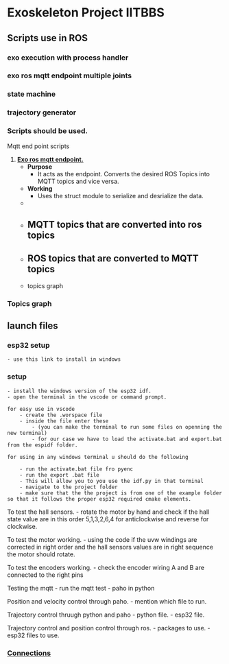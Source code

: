 # Exoskeleton Project IITBBS

## Scripts use in ROS

### exo execution with process handler
### exo ros mqtt endpoint multiple joints
### state machine 
### trajectory generator

###  Scripts should be used.

Mqtt end point scripts

1. <ins>**Exo ros mqtt endpoint.**</ins>
    - **Purpose**
        - It acts as the endpoint. Converts the desired ROS Topics into MQTT topics and vice versa.
    - **Working**
        - Uses the struct module to serialize and desrialize the data.
    -
    - **MQTT topics that are converted into ros topics**
        - 
    - **ROS topics that are converted to MQTT topics**
        - 
    - topics graph


### Topics graph


## launch files
    

###

### esp32 setup
    - use this link to install in windows

### setup
    - install the windows version of the esp32 idf.
    - open the terminal in the vscode or command prompt.

    for easy use in vscode
        - create the .worspace file 
        - inside the file enter these
            - (you can make the terminal to run some files on openning the new terminal)
            - for our case we have to load the activate.bat and export.bat from the espidf folder.

    for using in any windows terminal u should do the following

        - run the activate.bat file fro pyenc
        - run the export .bat file
        - This will allow you to you use the idf.py in that terminal
        - navigate to the project folder
        - make sure that the the project is from one of the example folder so that it follows the proper esp32 required cmake elements.

To test the hall sensors.
    - rotate the motor by hand and check if the hall state value are in this order 5,1,3,2,6,4 for anticlockwise and reverse for clockwise.

To test the motor working.
    - using the code if the uvw windings are corrected in right order and the hall sensors values are in right sequence the motor should rotate.

To test the encoders working.
    - check the encoder wiring A and B are connected to the right pins

Testing the mqtt
    - run the mqtt test
    - paho in python


Position and velocity control through paho.
    - mention which file to run.

Trajectory control thruugh python and paho
    - python file.
    - esp32 file.

Trajectory control and position control through ros.
    - packages to use.
    - esp32 files to use.



### <ins>Connections</ins>



